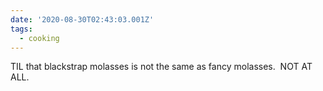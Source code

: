 ```yaml
---
date: '2020-08-30T02:43:03.001Z'
tags:
  - cooking
---
```


TIL that blackstrap molasses is not the same as fancy molasses. &nbsp;NOT AT ALL.
